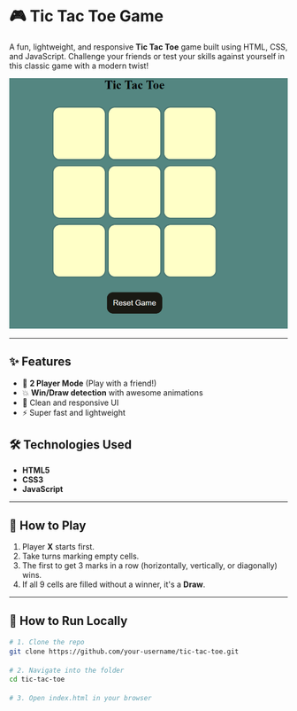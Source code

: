 # 🎮 Tic Tac Toe Game

A fun, lightweight, and responsive **Tic Tac Toe** game built using HTML, CSS, and JavaScript. Challenge your friends or test your skills against yourself in this classic game with a modern twist!

![Game Preview](./Image%20Of%20Game.png)

---

## ✨ Features

- 🎲 **2 Player Mode** (Play with a friend!)
- 💥 **Win/Draw detection** with awesome animations
- 🎨 Clean and responsive UI
- ⚡ Super fast and lightweight


## 🛠️ Technologies Used

- **HTML5**
- **CSS3**
- **JavaScript**

---

## 🧠 How to Play

1. Player **X** starts first.
2. Take turns marking empty cells.
3. The first to get 3 marks in a row (horizontally, vertically, or diagonally) wins.
4. If all 9 cells are filled without a winner, it's a **Draw**.

---

## 📂 How to Run Locally

```bash
# 1. Clone the repo
git clone https://github.com/your-username/tic-tac-toe.git

# 2. Navigate into the folder
cd tic-tac-toe

# 3. Open index.html in your browser
